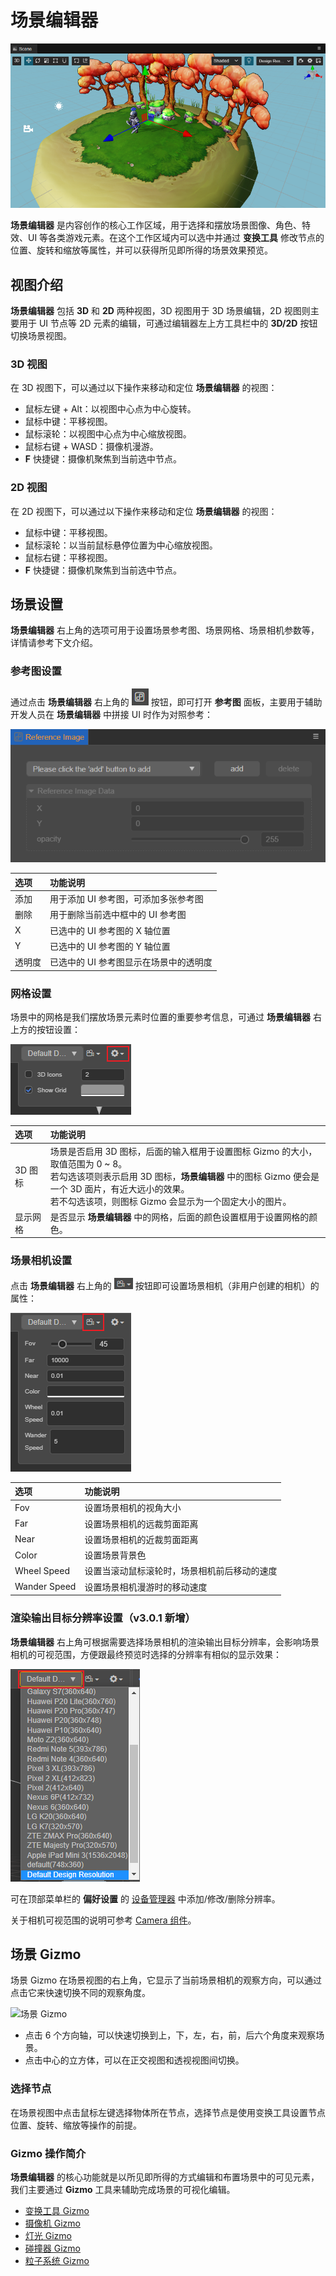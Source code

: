 # 场景编辑器

![scene](images/scene.png)

**场景编辑器** 是内容创作的核心工作区域，用于选择和摆放场景图像、角色、特效、UI 等各类游戏元素。在这个工作区域内可以选中并通过 **变换工具** 修改节点的位置、旋转和缩放等属性，并可以获得所见即所得的场景效果预览。

## 视图介绍

**场景编辑器** 包括 **3D** 和 **2D** 两种视图，3D 视图用于 3D 场景编辑，2D 视图则主要用于 UI 节点等 2D 元素的编辑，可通过编辑器左上方工具栏中的 **3D/2D** 按钮切换场景视图。

### 3D 视图

在 3D 视图下，可以通过以下操作来移动和定位 **场景编辑器** 的视图：
- 鼠标左键 + Alt：以视图中心点为中心旋转。
- 鼠标中键：平移视图。
- 鼠标滚轮：以视图中心点为中心缩放视图。
- 鼠标右键 + WASD：摄像机漫游。
- **F** 快捷键：摄像机聚焦到当前选中节点。

### 2D 视图

在 2D 视图下，可以通过以下操作来移动和定位 **场景编辑器** 的视图：
- 鼠标中键：平移视图。
- 鼠标滚轮：以当前鼠标悬停位置为中心缩放视图。
- 鼠标右键：平移视图。
- **F** 快捷键：摄像机聚焦到当前选中节点。

## 场景设置

**场景编辑器** 右上角的选项可用于设置场景参考图、场景网格、场景相机参数等，详情请参考下文介绍。

### 参考图设置

通过点击 **场景编辑器** 右上角的 ![scene reference](images/scene-reference.png) 按钮，即可打开 **参考图** 面板，主要用于辅助开发人员在 **场景编辑器** 中拼接 UI 时作为对照参考：

![reference](images/reference.png)

| 选项 | 功能说明 |
| :-- | :-- |
| 添加 |用于添加 UI 参考图，可添加多张参考图  |
| 删除 | 用于删除当前选中框中的 UI 参考图 |
| X | 已选中的 UI 参考图的 X 轴位置 |
| Y | 已选中的 UI 参考图的 Y 轴位置 |
| 透明度 | 已选中的 UI 参考图显示在场景中的透明度 |

### 网格设置

场景中的网格是我们摆放场景元素时位置的重要参考信息，可通过 **场景编辑器** 右上方的按钮设置：

![Gizmo](images/scene-grid.png)

| 选项 | 功能说明 |
| :-- | :-- |
| 3D 图标 | 场景是否启用 3D 图标，后面的输入框用于设置图标 Gizmo 的大小，取值范围为 0 ~ 8。<br>若勾选该项则表示启用 3D 图标，**场景编辑器** 中的图标 Gizmo 便会是一个 3D 面片，有近大远小的效果。<br>若不勾选该项，则图标 Gizmo 会显示为一个固定大小的图片。 |
| 显示网格 | 是否显示 **场景编辑器** 中的网格，后面的颜色设置框用于设置网格的颜色。 |

### 场景相机设置

点击 **场景编辑器** 右上角的 ![set camera](images/set-camera.png) 按钮即可设置场景相机（非用户创建的相机）的属性：

![scene camera](images/scene-camera.png)

| 选项 | 功能说明 |
| :-- | :-- |
| Fov | 设置场景相机的视角大小 |
| Far | 设置场景相机的远裁剪面距离 |
| Near  | 设置场景相机的近裁剪面距离 |
| Color | 设置场景背景色 |
| Wheel Speed  | 设置当滚动鼠标滚轮时，场景相机前后移动的速度 |
| Wander Speed | 设置场景相机漫游时的移动速度 |

### 渲染输出目标分辨率设置（v3.0.1 新增）

**场景编辑器** 右上角可根据需要选择场景相机的渲染输出目标分辨率，会影响场景相机的可视范围，方便跟最终预览时选择的分辨率有相似的显示效果：

![scene resolution](images/scene-resolution.png)

可在顶部菜单栏的 **偏好设置** 的 [设备管理器](../preferences/index.md#%E8%AE%BE%E5%A4%87%E7%AE%A1%E7%90%86%E5%99%A8) 中添加/修改/删除分辨率。

关于相机可视范围的说明可参考 [Camera 组件](../components/camera-component.md)。

## 场景 Gizmo

场景 Gizmo 在场景视图的右上角，它显示了当前场景相机的观察方向，可以通过点击它来快速切换不同的观察角度。

![场景 Gizmo](images/scene-gizmo.png)

- 点击 6 个方向轴，可以快速切换到上，下，左，右，前，后六个角度来观察场景。
- 点击中心的立方体，可以在正交视图和透视视图间切换。

### 选择节点

在场景视图中点击鼠标左键选择物体所在节点，选择节点是使用变换工具设置节点位置、旋转、缩放等操作的前提。

### Gizmo 操作简介

**场景编辑器** 的核心功能就是以所见即所得的方式编辑和布置场景中的可见元素，我们主要通过 **Gizmo** 工具来辅助完成场景的可视化编辑。

- [变换工具 Gizmo](./transform-gizmo.md)
- [摄像机 Gizmo](./camera-gizmo.md)
- [灯光 Gizmo](./light-gizmo.md)
- [碰撞器 Gizmo](./collider-gizmo.md)
- [粒子系统 Gizmo](./particle-system-gizmo.md)
